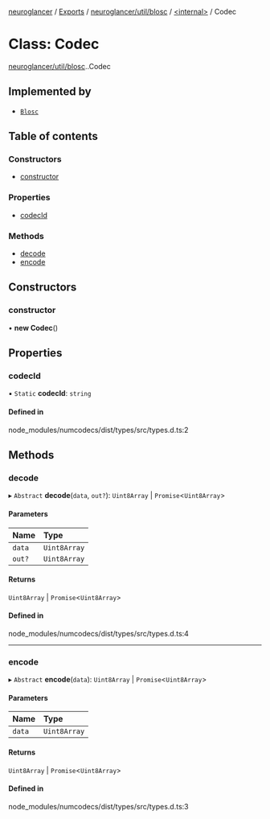 [neuroglancer](../README.md) / [Exports](../modules.md) / [neuroglancer/util/blosc](../modules/neuroglancer_util_blosc.md) / [<internal\>](../modules/neuroglancer_util_blosc._internal_.md) / Codec

# Class: Codec

[neuroglancer/util/blosc](../modules/neuroglancer_util_blosc.md).[<internal>](../modules/neuroglancer_util_blosc._internal_.md).Codec

## Implemented by

- [`Blosc`](neuroglancer_util_blosc.Blosc.md)

## Table of contents

### Constructors

- [constructor](neuroglancer_util_blosc._internal_.Codec.md#constructor)

### Properties

- [codecId](neuroglancer_util_blosc._internal_.Codec.md#codecid)

### Methods

- [decode](neuroglancer_util_blosc._internal_.Codec.md#decode)
- [encode](neuroglancer_util_blosc._internal_.Codec.md#encode)

## Constructors

### constructor

• **new Codec**()

## Properties

### codecId

▪ `Static` **codecId**: `string`

#### Defined in

node_modules/numcodecs/dist/types/src/types.d.ts:2

## Methods

### decode

▸ `Abstract` **decode**(`data`, `out?`): `Uint8Array` \| `Promise`<`Uint8Array`\>

#### Parameters

| Name | Type |
| :------ | :------ |
| `data` | `Uint8Array` |
| `out?` | `Uint8Array` |

#### Returns

`Uint8Array` \| `Promise`<`Uint8Array`\>

#### Defined in

node_modules/numcodecs/dist/types/src/types.d.ts:4

___

### encode

▸ `Abstract` **encode**(`data`): `Uint8Array` \| `Promise`<`Uint8Array`\>

#### Parameters

| Name | Type |
| :------ | :------ |
| `data` | `Uint8Array` |

#### Returns

`Uint8Array` \| `Promise`<`Uint8Array`\>

#### Defined in

node_modules/numcodecs/dist/types/src/types.d.ts:3

